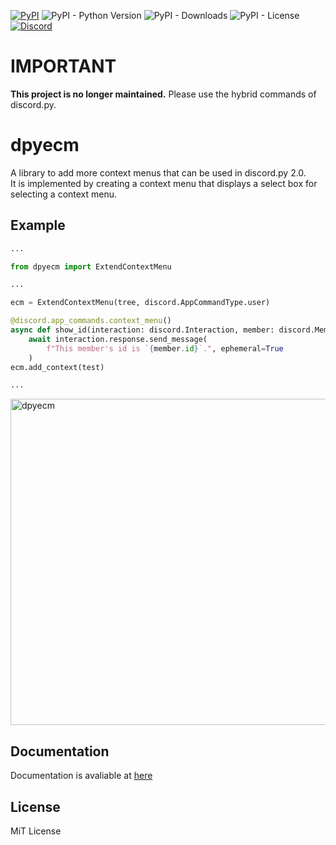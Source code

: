 [![PyPI](https://img.shields.io/pypi/v/dpyecm)](https://pypi.org/project/dpyecm/) ![PyPI - Python Version](https://img.shields.io/pypi/pyversions/dpyecm) ![PyPI - Downloads](https://img.shields.io/pypi/dm/dpyecm) ![PyPI - License](https://img.shields.io/pypi/l/dpyecm) [![Discord](https://img.shields.io/discord/777430548951728149?label=chat&logo=discord)](https://discord.gg/kfMwZUyGFG)

# **IMPORTANT**
**This project is no longer maintained.** Please use the hybrid commands of discord.py.

# dpyecm
A library to add more context menus that can be used in discord.py 2.0.  
It is implemented by creating a context menu that displays a select box for selecting a context menu.

## Example
```python
...

from dpyecm import ExtendContextMenu

...

ecm = ExtendContextMenu(tree, discord.AppCommandType.user)

@discord.app_commands.context_menu()
async def show_id(interaction: discord.Interaction, member: discord.Member):
    await interaction.response.send_message(
        f"This member's id is `{member.id}`.", ephemeral=True
    )
ecm.add_context(test)

...
```
<img width="522" alt="dpyecm" src="https://user-images.githubusercontent.com/45121209/180586407-91eff192-419b-4a78-ba8b-cf57a627c7ec.png">

## Documentation
Documentation is avaliable at [here](https://tasuren.github.io/dpyecm)

## License
MiT License
